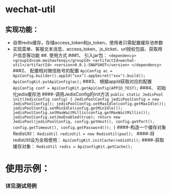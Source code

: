 # wechat-util

## 实现功能：
- 自带redis缓存，存储access_token和js_token，使用者只需配置缓存池参数
- 实现菜单、客服文本消息、access_token、js_ticket、url授权包装、获取用户信息等功能
##. 使用方式
###1、 引入jar包：
`<dependency>
  <groupId>com.meihaofenqi</groupId>
  <artifactId>wechat-util</artifactId>
  <version>0.0.1-SNAPSHOT</version>
</dependency>`
###2、 配置相对微信账号的配置
`
ApiConfig ac = ApiConfig.builder().appId("xxx").appSecret("xxx").build();
ApiConfigKit.putApiConfig(ac);
`
###3、 根据appId获取对应的配置
`
ApiConfig conf = ApiConfigKit.getApiConfig(APPID_TEST);
`
###4、 初始化jedis缓存池
####-调用JedisConfig的init方法
` public static JedisPool init(JedisConfig config) {
        JedisPoolConfig jedisPoolConfig = new JedisPoolConfig();
        jedisPoolConfig.setMaxIdle(config.getMaxIdle());
        jedisPoolConfig.setMinIdle(config.getMinIdle());
        jedisPoolConfig.setMaxWaitMillis(config.getMaxWaitMillis());
        jedisPoolConfig.setJmxEnabled(true);
        return new JedisPool(jedisPoolConfig, config.getHost(), config.getPort(), config.getTimeout(), config.getPassword());
    }
`
####-构造一个缓存对象RedisUtil：
`RedisUtil redisUtil = new RedisUtil(pool);
 `
 ####-将redisUtil设为全局使用：
 `
 ApiConfigKit.initCache(redisUtil);
 `
 ####-获取缓存对象：
`RedisUtil redis = ApiConfigKit.getCache();
`
# 使用示例：
### 详见测试用例
